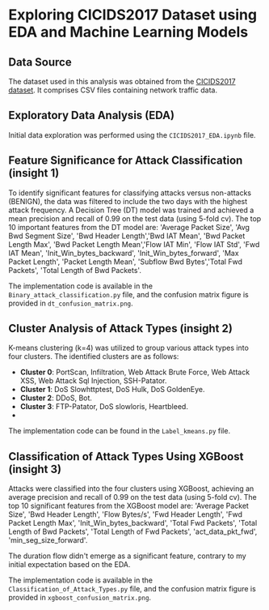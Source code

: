 # Exploring CICIDS2017 Dataset using EDA and Machine Learning Models

## Data Source
The dataset used in this analysis was obtained from the [CICIDS2017 dataset](https://www.unb.ca/cic/datasets/ids-2017.html). It comprises CSV files containing network traffic data.

## Exploratory Data Analysis (EDA)
Initial data exploration was performed using the `CICIDS2017_EDA.ipynb` file.

## Feature Significance for Attack Classification (insight 1)
To identify significant features for classifying attacks versus non-attacks (BENIGN), the data was filtered to include the two days with the highest attack frequency. A Decision Tree (DT) model was trained and achieved a mean precision and recall of 0.99 on the test data (using 5-fold cv). The top 10 important features from the DT model are: 'Average Packet Size', 'Avg Bwd Segment Size', 'Bwd Header Length','Bwd IAT Mean', 'Bwd Packet Length Max', 'Bwd Packet Length Mean','Flow IAT Min', 'Flow IAT Std', 'Fwd IAT Mean', 'Init_Win_bytes_backward', 'Init_Win_bytes_forward', 'Max Packet Length', 'Packet Length Mean', 'Subflow Bwd Bytes','Total Fwd Packets', 'Total Length of Bwd Packets'. 

The implementation code is available in the `Binary_attack_classification.py` file, and the confusion matrix figure is provided in `dt_confusion_matrix.png`.

## Cluster Analysis of Attack Types (insight 2)
K-means clustering (k=4) was utilized to group various attack types into four clusters. The identified clusters are as follows:
- **Cluster 0**: PortScan, Infiltration, Web Attack Brute Force, Web Attack XSS, Web Attack Sql Injection, SSH-Patator. 
- **Cluster 1**: DoS Slowhttptest, DoS Hulk, DoS GoldenEye.
- **Cluster 2**: DDoS, Bot. 
- **Cluster 3**: FTP-Patator, DoS slowloris, Heartbleed.
- 
The implementation code can be found in the `Label_kmeans.py` file.

## Classification of Attack Types Using XGBoost (insight 3)
Attacks were classified into the four clusters using XGBoost, achieving an average precision and recall of 0.99 on the test data (using 5-fold cv). The top 10 significant features from the XGBoost model are: 'Average Packet Size', 'Bwd Header Length', 'Flow Bytes/s', 'Fwd Header Length', 'Fwd Packet Length Max', 'Init_Win_bytes_backward', 'Total Fwd Packets', 'Total Length of Bwd Packets', 'Total Length of Fwd Packets', 'act_data_pkt_fwd', 'min_seg_size_forward'. 

The duration flow didn't emerge as a significant feature, contrary to my initial expectation based on the EDA.

The implementation code is available in the `Classification_of_Attack_Types.py` file, and the confusion matrix figure is provided in `xgboost_confusion_matrix.png`.


